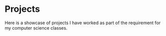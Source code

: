 # Projects
Here is a showcase of projects I have worked as part of the requirement for my computer science classes.
